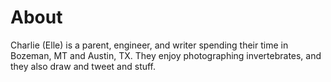 # About

Charlie (Elle) is a parent, engineer, and writer spending their time in Bozeman, MT and Austin, TX. They enjoy photographing invertebrates, and they also draw and tweet and stuff.